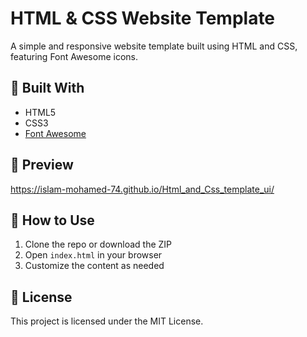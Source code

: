 # HTML & CSS Website Template

A simple and responsive website template built using HTML and CSS, featuring Font Awesome icons.

## 🧰 Built With

- HTML5
- CSS3
- [Font Awesome](https://fontawesome.com/)

## 📸 Preview

https://islam-mohamed-74.github.io/Html_and_Css_template_ui/

## 🚀 How to Use

1. Clone the repo or download the ZIP
2. Open `index.html` in your browser
3. Customize the content as needed

## 📄 License

This project is licensed under the MIT License.
